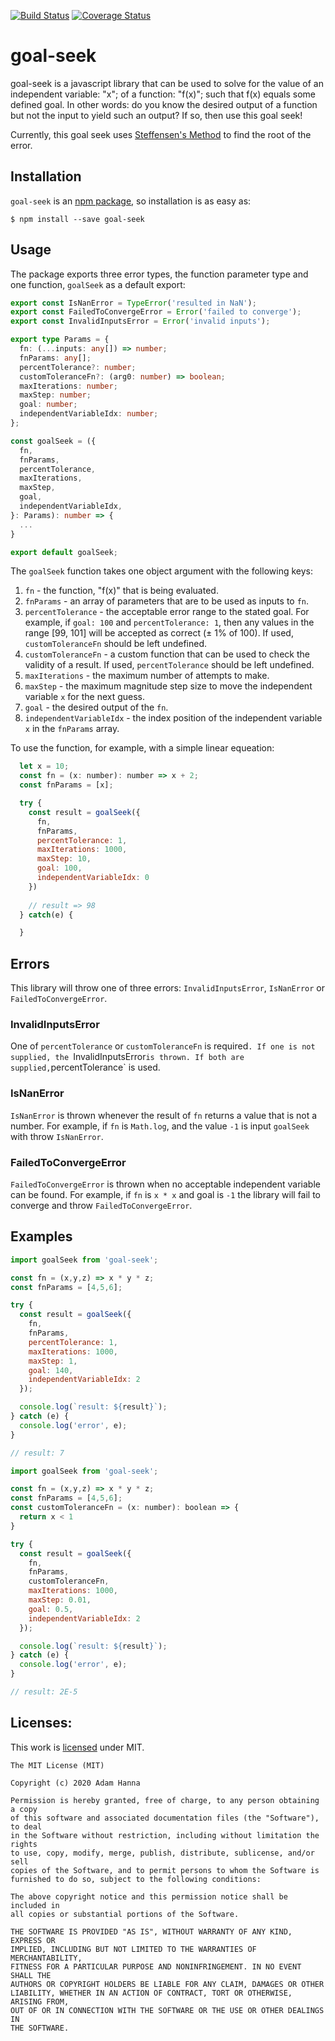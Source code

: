 [![Build Status](https://travis-ci.com/adam-hanna/goal-seek.svg?branch=develop)](https://travis-ci.com/adam-hanna/goal-seek)
[![Coverage Status](https://coveralls.io/repos/github/adam-hanna/goal-seek/badge.svg?branch=develop)](https://coveralls.io/github/adam-hanna/goal-seek?branch=develop)

# goal-seek

goal-seek is a javascript library that can be used to solve for the value of an independent variable: "x"; of a function: "f(x)"; such that f(x) equals some defined goal. In other words: do you know the desired output of a function but not the input to yield such an output? If so, then use this goal seek!

Currently, this goal seek uses [Steffensen's Method](http://en.wikipedia.org/wiki/Steffensen%27s_method) to find the root of the error. 

## Installation

`goal-seek` is an [npm package](https://www.npmjs.com/package/goal-seek), so installation is as easy as:

`$ npm install --save goal-seek`

## Usage

The package exports three error types, the function parameter type and one function, `goalSeek` as a default export:

```typescript
export const IsNanError = TypeError('resulted in NaN');
export const FailedToConvergeError = Error('failed to converge');
export const InvalidInputsError = Error('invalid inputs');

export type Params = {
  fn: (...inputs: any[]) => number;
  fnParams: any[];
  percentTolerance?: number;
  customToleranceFn?: (arg0: number) => boolean;
  maxIterations: number;
  maxStep: number;
  goal: number;
  independentVariableIdx: number;
};

const goalSeek = ({
  fn,
  fnParams,
  percentTolerance,
  maxIterations,
  maxStep,
  goal,
  independentVariableIdx,
}: Params): number => {
  ...
}

export default goalSeek;
```

The `goalSeek` function takes one object argument with the following keys:

1. `fn` - the function, "f(x)" that is being evaluated.
2. `fnParams` - an array of parameters that are to be used as inputs to `fn`.
3. `percentTolerance` - the acceptable error range to the stated goal. For example, if `goal: 100` and `percentTolerance: 1`, then any values in the range [99, 101] will be accepted as correct (± 1% of 100). If used, `customToleranceFn` should be left undefined.
4. `customToleranceFn` - a custom function that can be used to check the validity of a result. If used, `percentTolerance` should be left undefined.
5. `maxIterations` - the maximum number of attempts to make.
6. `maxStep` - the maximum magnitude step size to move the independent variable `x` for the next guess.
7. `goal` - the desired output of the `fn`.
8. `independentVariableIdx` - the index position of the independent variable `x` in the `fnParams` array.

To use the function, for example, with a simple linear equeation:

```javascript
  let x = 10;
  const fn = (x: number): number => x + 2;
  const fnParams = [x];

  try {
    const result = goalSeek({
      fn,
      fnParams,
      percentTolerance: 1,
      maxIterations: 1000,
      maxStep: 10,
      goal: 100,
      independentVariableIdx: 0
    })
  
    // result => 98
  } catch(e) {

  }
```

## Errors

This library will throw one of three errors:  `InvalidInputsError`, `IsNanError` or `FailedToConvergeError`.

### InvalidInputsError

One of `percentTolerance` or `customToleranceFn` is required`. If one is not supplied, the `InvalidInputsError` is thrown. If both are supplied, `percentTolerance` is used.

### IsNanError

`IsNanError` is thrown whenever the result of `fn` returns a value that is not a number. For example, if `fn` is `Math.log`, and the value `-1` is input `goalSeek` with throw `IsNanError`.

### FailedToConvergeError

`FailedToConvergeError` is thrown when no acceptable independent variable can be found. For example, if `fn` is `x * x` and goal is `-1` the library will fail to converge and throw `FailedToConvergeError`.


## Examples
  
```javascript
import goalSeek from 'goal-seek';

const fn = (x,y,z) => x * y * z;
const fnParams = [4,5,6];

try {
  const result = goalSeek({
    fn,
    fnParams,
    percentTolerance: 1,
    maxIterations: 1000,
    maxStep: 1,
    goal: 140,
    independentVariableIdx: 2
  });

  console.log(`result: ${result}`);
} catch (e) {
  console.log('error', e);
}

// result: 7
```
  
```javascript
import goalSeek from 'goal-seek';

const fn = (x,y,z) => x * y * z;
const fnParams = [4,5,6];
const customToleranceFn = (x: number): boolean => {
  return x < 1
}

try {
  const result = goalSeek({
    fn,
    fnParams,
    customToleranceFn,
    maxIterations: 1000,
    maxStep: 0.01,
    goal: 0.5,
    independentVariableIdx: 2
  });

  console.log(`result: ${result}`);
} catch (e) {
  console.log('error', e);
}

// result: 2E-5
```

## Licenses:

This work is [licensed](LICENSE) under MIT.

```
The MIT License (MIT)

Copyright (c) 2020 Adam Hanna

Permission is hereby granted, free of charge, to any person obtaining a copy
of this software and associated documentation files (the "Software"), to deal
in the Software without restriction, including without limitation the rights
to use, copy, modify, merge, publish, distribute, sublicense, and/or sell
copies of the Software, and to permit persons to whom the Software is
furnished to do so, subject to the following conditions:

The above copyright notice and this permission notice shall be included in
all copies or substantial portions of the Software.

THE SOFTWARE IS PROVIDED "AS IS", WITHOUT WARRANTY OF ANY KIND, EXPRESS OR
IMPLIED, INCLUDING BUT NOT LIMITED TO THE WARRANTIES OF MERCHANTABILITY,
FITNESS FOR A PARTICULAR PURPOSE AND NONINFRINGEMENT. IN NO EVENT SHALL THE
AUTHORS OR COPYRIGHT HOLDERS BE LIABLE FOR ANY CLAIM, DAMAGES OR OTHER
LIABILITY, WHETHER IN AN ACTION OF CONTRACT, TORT OR OTHERWISE, ARISING FROM,
OUT OF OR IN CONNECTION WITH THE SOFTWARE OR THE USE OR OTHER DEALINGS IN
THE SOFTWARE.
```
